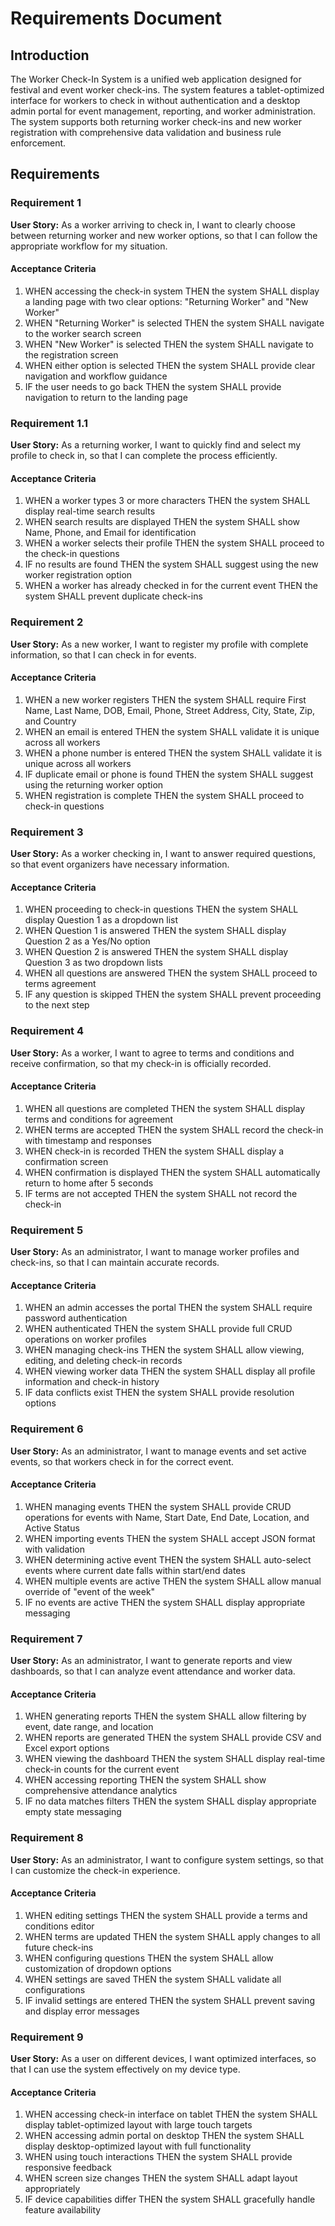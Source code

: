 # Requirements Document

## Introduction

The Worker Check-In System is a unified web application designed for festival and event worker check-ins. The system features a tablet-optimized interface for workers to check in without authentication and a desktop admin portal for event management, reporting, and worker administration. The system supports both returning worker check-ins and new worker registration with comprehensive data validation and business rule enforcement.

## Requirements

### Requirement 1

**User Story:** As a worker arriving to check in, I want to clearly choose between returning worker and new worker options, so that I can follow the appropriate workflow for my situation.

#### Acceptance Criteria

1. WHEN accessing the check-in system THEN the system SHALL display a landing page with two clear options: "Returning Worker" and "New Worker"
2. WHEN "Returning Worker" is selected THEN the system SHALL navigate to the worker search screen
3. WHEN "New Worker" is selected THEN the system SHALL navigate to the registration screen
4. WHEN either option is selected THEN the system SHALL provide clear navigation and workflow guidance
5. IF the user needs to go back THEN the system SHALL provide navigation to return to the landing page

### Requirement 1.1

**User Story:** As a returning worker, I want to quickly find and select my profile to check in, so that I can complete the process efficiently.

#### Acceptance Criteria

1. WHEN a worker types 3 or more characters THEN the system SHALL display real-time search results
2. WHEN search results are displayed THEN the system SHALL show Name, Phone, and Email for identification
3. WHEN a worker selects their profile THEN the system SHALL proceed to the check-in questions
4. IF no results are found THEN the system SHALL suggest using the new worker registration option
5. WHEN a worker has already checked in for the current event THEN the system SHALL prevent duplicate check-ins

### Requirement 2

**User Story:** As a new worker, I want to register my profile with complete information, so that I can check in for events.

#### Acceptance Criteria

1. WHEN a new worker registers THEN the system SHALL require First Name, Last Name, DOB, Email, Phone, Street Address, City, State, Zip, and Country
2. WHEN an email is entered THEN the system SHALL validate it is unique across all workers
3. WHEN a phone number is entered THEN the system SHALL validate it is unique across all workers
4. IF duplicate email or phone is found THEN the system SHALL suggest using the returning worker option
5. WHEN registration is complete THEN the system SHALL proceed to check-in questions

### Requirement 3

**User Story:** As a worker checking in, I want to answer required questions, so that event organizers have necessary information.

#### Acceptance Criteria

1. WHEN proceeding to check-in questions THEN the system SHALL display Question 1 as a dropdown list
2. WHEN Question 1 is answered THEN the system SHALL display Question 2 as a Yes/No option
3. WHEN Question 2 is answered THEN the system SHALL display Question 3 as two dropdown lists
4. WHEN all questions are answered THEN the system SHALL proceed to terms agreement
5. IF any question is skipped THEN the system SHALL prevent proceeding to the next step

### Requirement 4

**User Story:** As a worker, I want to agree to terms and conditions and receive confirmation, so that my check-in is officially recorded.

#### Acceptance Criteria

1. WHEN all questions are completed THEN the system SHALL display terms and conditions for agreement
2. WHEN terms are accepted THEN the system SHALL record the check-in with timestamp and responses
3. WHEN check-in is recorded THEN the system SHALL display a confirmation screen
4. WHEN confirmation is displayed THEN the system SHALL automatically return to home after 5 seconds
5. IF terms are not accepted THEN the system SHALL not record the check-in

### Requirement 5

**User Story:** As an administrator, I want to manage worker profiles and check-ins, so that I can maintain accurate records.

#### Acceptance Criteria

1. WHEN an admin accesses the portal THEN the system SHALL require password authentication
2. WHEN authenticated THEN the system SHALL provide full CRUD operations on worker profiles
3. WHEN managing check-ins THEN the system SHALL allow viewing, editing, and deleting check-in records
4. WHEN viewing worker data THEN the system SHALL display all profile information and check-in history
5. IF data conflicts exist THEN the system SHALL provide resolution options

### Requirement 6

**User Story:** As an administrator, I want to manage events and set active events, so that workers check in for the correct event.

#### Acceptance Criteria

1. WHEN managing events THEN the system SHALL provide CRUD operations for events with Name, Start Date, End Date, Location, and Active Status
2. WHEN importing events THEN the system SHALL accept JSON format with validation
3. WHEN determining active event THEN the system SHALL auto-select events where current date falls within start/end dates
4. WHEN multiple events are active THEN the system SHALL allow manual override of "event of the week"
5. IF no events are active THEN the system SHALL display appropriate messaging

### Requirement 7

**User Story:** As an administrator, I want to generate reports and view dashboards, so that I can analyze event attendance and worker data.

#### Acceptance Criteria

1. WHEN generating reports THEN the system SHALL allow filtering by event, date range, and location
2. WHEN reports are generated THEN the system SHALL provide CSV and Excel export options
3. WHEN viewing the dashboard THEN the system SHALL display real-time check-in counts for the current event
4. WHEN accessing reporting THEN the system SHALL show comprehensive attendance analytics
5. IF no data matches filters THEN the system SHALL display appropriate empty state messaging

### Requirement 8

**User Story:** As an administrator, I want to configure system settings, so that I can customize the check-in experience.

#### Acceptance Criteria

1. WHEN editing settings THEN the system SHALL provide a terms and conditions editor
2. WHEN terms are updated THEN the system SHALL apply changes to all future check-ins
3. WHEN configuring questions THEN the system SHALL allow customization of dropdown options
4. WHEN settings are saved THEN the system SHALL validate all configurations
5. IF invalid settings are entered THEN the system SHALL prevent saving and display error messages

### Requirement 9

**User Story:** As a user on different devices, I want optimized interfaces, so that I can use the system effectively on my device type.

#### Acceptance Criteria

1. WHEN accessing check-in interface on tablet THEN the system SHALL display tablet-optimized layout with large touch targets
2. WHEN accessing admin portal on desktop THEN the system SHALL display desktop-optimized layout with full functionality
3. WHEN using touch interactions THEN the system SHALL provide responsive feedback
4. WHEN screen size changes THEN the system SHALL adapt layout appropriately
5. IF device capabilities differ THEN the system SHALL gracefully handle feature availability